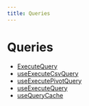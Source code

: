```yaml
---
title: Queries
---
```


# Queries

- [ExecuteQuery](function.ExecuteQuery.md)
- [useExecuteCsvQuery](function.useExecuteCsvQuery.md)
- [useExecutePivotQuery](function.useExecutePivotQuery.md) <Badge type="alpha" text="Alpha" />
- [useExecuteQuery](function.useExecuteQuery.md)
- [useQueryCache](function.useQueryCache.md) <Badge type="alpha" text="Alpha" />
